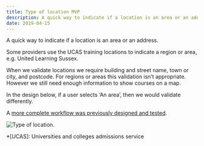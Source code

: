 ```yaml
---
title: Type of location MVP
description: A quick way to indicate if a location is an area or an address
date: 2019-04-15
---
```


A quick way to indicate if a location is an area or an address.

Some providers use the UCAS training locations to indicate a region or area, e.g. United Learning Sussex.

When we validate locations we require building and street name, town or city, and postcode. For regions or areas this validation isn’t appropriate. However we still need enough information to show courses on a map.

In the design below, if a user selects ‘An area’, then we would validate differently.

A [more complete workflow was previously designed and tested](/publish-teacher-training-courses/new-training-location-region).

![Type of location.](type-of-location.png "Type of location")

*[UCAS]: Universities and colleges admissions service
